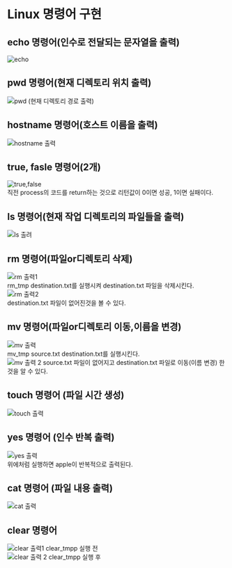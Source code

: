 # Linux 명령어 구현<br>
## echo 명령어(인수로 전달되는 문자열을 출력)
![echo](https://github.com/Jun-1108/Linux-/assets/48702150/cd88f540-cbb0-493e-91a1-af9916b68f27)<br>
## pwd 명령어(현재 디렉토리 위치 출력)
![pwd (현재 디렉토리 경로 출력)](https://github.com/Jun-1108/Linux-/assets/48702150/371eb7e6-62b4-46d3-83a9-3877d7181633)<br>
## hostname 명령어(호스트 이름을 출력)
![hostname 출력](https://github.com/Jun-1108/Linux-/assets/48702150/d9dcf0fe-f7cb-4e42-836c-5e5c2cff548f)<br>
## true, fasle 명령어(2개)
![true,false](https://github.com/Jun-1108/Linux-/assets/48702150/e90218ce-db0a-4e65-8ef8-edb77cb40444)<br>
직전 process의 코드를 return하는 것으로 리턴값이 0이면 성공, 1이면 실패이다.<br>
## ls 명령어(현재 작업 디렉토리의 파일들을 출력)
![ls 출려](https://github.com/Jun-1108/Linux-/assets/48702150/46d060cb-daba-45c8-9bdb-4a338aa54354)<br>
## rm 명령어(파일or디렉토리 삭제)
![rm 출력1](https://github.com/Jun-1108/Linux-/assets/48702150/91d0ccad-109e-4be7-911f-790113a00aaf)<br>
rm_tmp destination.txt를 실행시켜 destination.txt 파일을 삭제시킨다.
![rm 출력2](https://github.com/Jun-1108/Linux-/assets/48702150/974fd918-04d8-4d16-8f98-0e364a56b68c)<br>
destination.txt 파일이 없어진것을 볼 수 있다.<br>
## mv 명령어(파일or디렉토리 이동,이름을 변경)
![mv 출력](https://github.com/Jun-1108/Linux-/assets/48702150/b5f9f49e-e1e6-4805-9c02-f505334cd8a8)<br>
mv_tmp source.txt destination.txt를 실행시킨다.<br>
![mv 출력 2](https://github.com/Jun-1108/Linux-/assets/48702150/08813281-ece9-4057-83be-40a33982baaa)
source.txt 파일이 없어지고 destination.txt 파일로 이동(이름 변경) 한 것을 알 수 있다.<br>
## touch 명령어 (파일 시간 생성)
![touch 출력](https://github.com/Jun-1108/Linux-/assets/48702150/738d8946-9f80-4ee5-ad4a-3e1affbbb330)<br>
## yes 명령어 (인수 반복 출력)
![yes 출력](https://github.com/Jun-1108/Linux-/assets/48702150/552e9560-c553-443c-b611-f64dd0ae2640)<br>
위에처럼 실행하면 apple이 반복적으로 출력된다.<br>
## cat 명령어 (파일 내용 출력)
![cat 출력](https://github.com/Jun-1108/Linux-/assets/48702150/4acb9794-663e-4ae7-88cb-1f808c75954a)<br>
## clear 명령어
![clear 출력1](https://github.com/Jun-1108/Linux-/assets/48702150/a0c7c69f-2a92-4bc0-b935-aa88b3edb381)
clear_tmpp 실행 전<br>
![clear 출력 2](https://github.com/Jun-1108/Linux-/assets/48702150/200024b5-948b-4560-a9dc-5ff11fc7b849)
clear_tmpp 실행 후<br>





